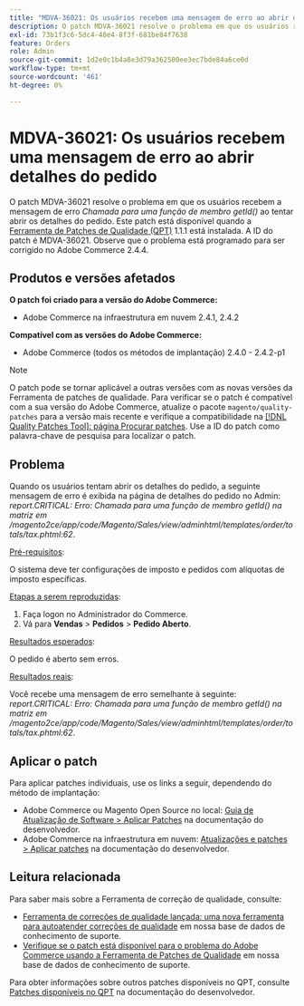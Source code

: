 ```yaml
---
title: "MDVA-36021: Os usuários recebem uma mensagem de erro ao abrir detalhes do pedido"
description: O patch MDVA-36021 resolve o problema em que os usuários recebem a mensagem de erro *Chamada para uma função de membro getId()* ao tentar abrir detalhes do pedido. Este patch está disponível quando a [Ferramenta de correções de qualidade (QPT)](/help/announcements/adobe-commerce-announcements/magento-quality-patches-released-new-tool-to-self-serve-quality-patches.md) 1.1.1 está instalada. A ID do patch é MDVA-36021. Observe que o problema está programado para ser corrigido no Adobe Commerce 2.4.4.
exl-id: 73b1f3c6-5dc4-48e4-8f3f-681be84f7638
feature: Orders
role: Admin
source-git-commit: 1d2e0c1b4a8e3d79a362500ee3ec7bde84a6ce0d
workflow-type: tm+mt
source-wordcount: '461'
ht-degree: 0%

---
```


# MDVA-36021: Os usuários recebem uma mensagem de erro ao abrir detalhes do pedido

O patch MDVA-36021 resolve o problema em que os usuários recebem a mensagem de erro *Chamada para uma função de membro getId()* ao tentar abrir os detalhes do pedido. Este patch está disponível quando a [Ferramenta de Patches de Qualidade (QPT)](/help/announcements/adobe-commerce-announcements/magento-quality-patches-released-new-tool-to-self-serve-quality-patches.md) 1.1.1 está instalada. A ID do patch é MDVA-36021. Observe que o problema está programado para ser corrigido no Adobe Commerce 2.4.4.

## Produtos e versões afetados

**O patch foi criado para a versão do Adobe Commerce:**

* Adobe Commerce na infraestrutura em nuvem 2.4.1, 2.4.2

**Compatível com as versões do Adobe Commerce:**

* Adobe Commerce (todos os métodos de implantação) 2.4.0 - 2.4.2-p1

>[!NOTE]
>
>O patch pode se tornar aplicável a outras versões com as novas versões da Ferramenta de patches de qualidade. Para verificar se o patch é compatível com a sua versão do Adobe Commerce, atualize o pacote `magento/quality-patches` para a versão mais recente e verifique a compatibilidade na [[!DNL Quality Patches Tool]: página Procurar patches](https://devdocs.magento.com/quality-patches/tool.html#patch-grid). Use a ID do patch como palavra-chave de pesquisa para localizar o patch.

## Problema

Quando os usuários tentam abrir os detalhes do pedido, a seguinte mensagem de erro é exibida na página de detalhes do pedido no Admin: *report.CRITICAL: Erro: Chamada para uma função de membro getId() na matriz em /magento2ce/app/code/Magento/Sales/view/adminhtml/templates/order/totals/tax.phtml:62*.

<u>Pré-requisitos</u>:

O sistema deve ter configurações de imposto e pedidos com alíquotas de imposto específicas.

<u>Etapas a serem reproduzidas</u>:

1. Faça logon no Administrador do Commerce.
1. Vá para **Vendas** > **Pedidos** > **Pedido Aberto**.

<u>Resultados esperados</u>:

O pedido é aberto sem erros.

<u>Resultados reais</u>:

Você recebe uma mensagem de erro semelhante à seguinte: *report.CRITICAL: Erro: Chamada para uma função de membro getId() na matriz em /magento2ce/app/code/Magento/Sales/view/adminhtml/templates/order/totals/tax.phtml:62*.

## Aplicar o patch

Para aplicar patches individuais, use os links a seguir, dependendo do método de implantação:

* Adobe Commerce ou Magento Open Source no local: [Guia de Atualização de Software > Aplicar Patches](https://devdocs.magento.com/guides/v2.4/comp-mgr/patching/mqp.html) na documentação do desenvolvedor.
* Adobe Commerce na infraestrutura em nuvem: [Atualizações e patches > Aplicar patches](https://devdocs.magento.com/cloud/project/project-patch.html) na documentação do desenvolvedor.

## Leitura relacionada

Para saber mais sobre a Ferramenta de correção de qualidade, consulte:

* [Ferramenta de correções de qualidade lançada: uma nova ferramenta para autoatender correções de qualidade](/help/announcements/adobe-commerce-announcements/magento-quality-patches-released-new-tool-to-self-serve-quality-patches.md) em nossa base de dados de conhecimento de suporte.
* [Verifique se o patch está disponível para o problema do Adobe Commerce usando a Ferramenta de Patches de Qualidade](/help/support-tools/patches-available-in-qpt-tool/check-patch-for-magento-issue-with-magento-quality-patches.md) em nossa base de dados de conhecimento de suporte.

Para obter informações sobre outros patches disponíveis no QPT, consulte [Patches disponíveis no QPT](https://devdocs.magento.com/quality-patches/tool.html#patch-grid) na documentação do desenvolvedor.
